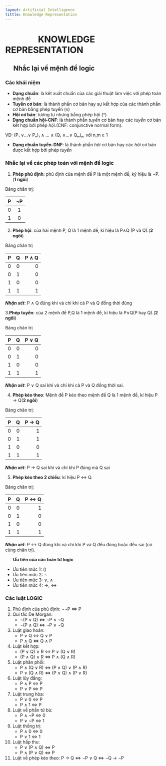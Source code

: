 ```yaml
---
layout: Artificial Intelligence
tittle: Knowledge Representation
--- 
```


# &ensp;&ensp;&ensp;&ensp;&ensp;&ensp;&ensp; KNOWLEDGE REPRESENTATION
## &ensp;&ensp; Nhắc lại về mệnh đề logic

### Các khái niệm
* **Dạng chuẩn**: là kết xuất chuẩn của các giải thuật làm việc với phép toán mệnh đề
* **Tuyển cơ bản**: là thành phần cơ bản hay sự kết hợp của các thành phần cơ bản bằng phép tuyển (v)
* **Hội cơ bản**: tương tự nhưng bằng phép hội (^)
* **Dạng chuẩn hội-CNF**: là thành phần *tuyển* cơ bản hay các *tuyển* cơ bản kết hợp bới phép *hội*.(CNF: conjunctive normal form).

VD: (P₁ ∨...∨ Pₙ)₁ ∧ ... ∧ (Q₁ ∨...∨ Qₘ)ₚ, với n,m ≥ 1

* **Dạng chuẩn tuyển-DNF**: là thành phần *hội* cơ bản hay các *hội* cơ bản được kết hợp bới phép *tuyển*

### Nhắc lại về các phép toán với mệnh đề logic

1. **Phép phủ định**: phủ định của mệnh đề P là một mệnh đề, ký hiệu là ¬P.(**1 ngôi**)

Bảng chân trị:

| P    | ¬P    |
| -----|:-----:|
| 0    | 1     |
| 1    | 0     | 

2. **Phép hội**: của hai mệnh P, Q là 1 mệnh đề, kí hiệu là P∧Q (P và Q).(**2 ngôi**)

Bảng chân trị

| P    | Q     | P ∧ Q |
| -----|:-----:|------:|
| 0    | 0     | 0     |
| 0    | 1     | 0     |
| 1    | 0     | 0     |
| 1    | 1     | 1     |

***Nhận xét***: P ∧ Q đúng khi và chỉ khi cả P và Q đồng thời đúng

3.**Phép tuyển**: của 2 mệnh đề P,Q là 1 mệnh đề, kí hiệu là P∨Q(P hay Q).(**2 ngôi**)

Bảng chân trị

| P    | Q     | P ∨ Q |
| -----|:-----:|------:|
| 0    | 0     | 0     |
| 0    | 1     | 0     |
| 1    | 0     | 0     |
| 1    | 1     | 1     |

***Nhận xét***: P ∨ Q sai khi và chỉ khi cả P và Q đồng thời sai.

4. **Phép kéo theo**: Mệnh đề P kéo theo mệnh đề Q là 1 mệnh đề, kí hiệu P → Q(**2 ngôi**)

Bảng chân trị:

| P    | Q     | P → Q |
| -----|:-----:|------:|
| 0    | 0     | 1     |
| 0    | 1     | 1     |
| 1    | 0     | 0     |
| 1    | 1     | 1     |

***Nhận xét***: P → Q sai khi và chỉ khi P đúng mà Q sai

5. **Phép kéo theo 2 chiều**: kí hiệu P ↔ Q.

Bảng chân trị:

| P    | Q     | P ↔ Q |
| -----|:-----:|------:|
| 0    | 0     | 1     |
| 0    | 1     | 0     |
| 1    | 0     | 0     |
| 1    | 1     | 1     |

***Nhận xét***: P ↔ Q đúng khi và chỉ khi P và Q đều đúng hoặc đều sai (có cùng chân trị).

&ensp;&ensp;&ensp; **Ưu tiên của các toán tử logic**
* Ưu tiên mức 1: ()
* Ưu tiên mức 2: ¬
* Ưu tiên mức 3: ∨, ∧ 
* Ưu tiên mức 4: →, ↔

### Các luật LOGIC

1. Phủ định của phủ định: ¬¬P <=> P
2. Qui tắc De Morgan: 
    * ¬(P ∨ Q) <=> ¬P ∧ ¬Q
    * ¬(P ∧ Q) <=> ¬P ∨ ¬Q
3. Luật giao hoán: 
    * P ∨ Q <=> Q ∨ P
    * P ∧ Q <=> Q ∧ P
4. Luật kết hợp:
    * (P ∨ Q) ∨ R <=> P ∨ (Q ∨ R)
    * (P ∧ Q) ∧ R <=> P ∧ (Q ∧ R)
5. Luật phân phối:
    * P ∧ (Q ∨ R) <=> (P ∧ Q) ∨ (P ∧ R)
    * P ∨ (Q ∧ R) <=> (P ∨ Q) ∧ (P ∨ R)
6. Luật lũy đẳng:
    * P ∧ P <=> P
    * P ∨ P <=> P
7. Luật trung hòa:
    * P ∨ 0 <=> P
    * P ∧ 1 <=> P
8. Luật về phần tử bù:
    * P ∧ ¬P <=> 0
    * P ∨ ¬P <=> 1
9. Luật thống trị:
    * P ∧ 0 <=> 0
    * P ∨ 1 <=> 1
10. Luật hấp thu:
    * P ∨ (P ∧ Q) <=> P
    * P ∧ (P ∨ Q) <=> P
11. Luật về phép kéo theo: P → Q <=> ¬P ∨ Q <=> ¬Q → ¬P